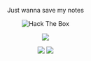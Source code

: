 <p align="center">
Just wanna save my notes
</p>

<p align="center">
<img height="" src="http://www.hackthebox.eu/badge/image/700316" alt="Hack The Box"/>
</p>

<p align="center">
<a href="https://github.com/anuraghazra/github-readme-stats">
  <img src="https://github-readme-stats.vercel.app/api/top-langs/?username=S1ckAndTired&layout=compact&bg_color=525252&text_color=00FF00&hide_title=true" />
</a>
</p>

<p align="center">
<img src="https://img.icons8.com/wired/64/undefined/python.png"/>
<img src="https://img.icons8.com/plasticine/64/undefined/bash.png"/>
</p>
